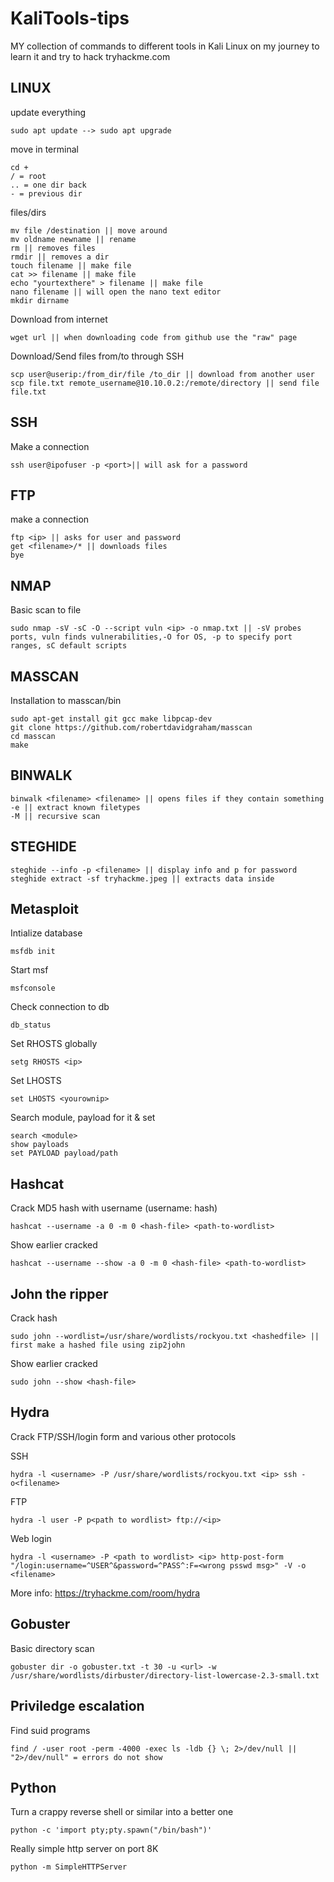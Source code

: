 # KaliTools-tips
MY collection of commands to different tools in Kali Linux on my journey to learn it and try to hack tryhackme.com

## LINUX
update everything
```
sudo apt update --> sudo apt upgrade
```
move in terminal
```
cd +
/ = root
.. = one dir back
- = previous dir
```
files/dirs
```
mv file /destination || move around
mv oldname newname || rename
rm || removes files
rmdir || removes a dir
touch filename || make file
cat >> filename || make file
echo "yourtexthere" > filename || make file
nano filename || will open the nano text editor
mkdir dirname
```
Download from internet
```
wget url || when downloading code from github use the "raw" page
```
Download/Send files from/to through SSH
```
scp user@userip:/from_dir/file /to_dir || download from another user
scp file.txt remote_username@10.10.0.2:/remote/directory || send file file.txt
```
## SSH
Make a connection
```
ssh user@ipofuser -p <port>|| will ask for a password
```
## FTP
make a connection
```
ftp <ip> || asks for user and password
get <filename>/* || downloads files
bye 
```
## NMAP
Basic scan to file
```
sudo nmap -sV -sC -O --script vuln <ip> -o nmap.txt || -sV probes ports, vuln finds vulnerabilities,-O for OS, -p to specify port ranges, sC default scripts
```
## MASSCAN
Installation to masscan/bin
```
sudo apt-get install git gcc make libpcap-dev
git clone https://github.com/robertdavidgraham/masscan
cd masscan
make
```
## BINWALK
```
binwalk <filename> <filename> || opens files if they contain something
-e || extract known filetypes
-M || recursive scan
```
## STEGHIDE
```
steghide --info -p <filename> || display info and p for password
steghide extract -sf tryhackme.jpeg || extracts data inside
```

## Metasploit
Intialize database 
```
msfdb init
```
Start msf 
```
msfconsole
```
Check connection to db
```
db_status
```
Set RHOSTS globally
```
setg RHOSTS <ip>
```
Set LHOSTS
```
set LHOSTS <yourownip>
```
Search module, payload for it & set
```
search <module>
show payloads
set PAYLOAD payload/path
```  

## Hashcat
Crack MD5 hash with username (username: hash)
```
hashcat --username -a 0 -m 0 <hash-file> <path-to-wordlist>
```

Show earlier cracked
```
hashcat --username --show -a 0 -m 0 <hash-file> <path-to-wordlist>
```  

## John the ripper
Crack hash
```
sudo john --wordlist=/usr/share/wordlists/rockyou.txt <hashedfile> || first make a hashed file using zip2john
```  

Show earlier cracked
```
sudo john --show <hash-file>
``` 


## Hydra
Crack FTP/SSH/login form and various other protocols

SSH
``` 
hydra -l <username> -P /usr/share/wordlists/rockyou.txt <ip> ssh -o<filename>
```
FTP
```
hydra -l user -P p<path to wordlist> ftp://<ip>
```
Web login
```
hydra -l <username> -P <path to wordlist> <ip> http-post-form "/login:username=^USER^&password=^PASS^:F=<wrong psswd msg>" -V -o <filename>
```

More info: https://tryhackme.com/room/hydra

## Gobuster
Basic directory scan
```
gobuster dir -o gobuster.txt -t 30 -u <url> -w /usr/share/wordlists/dirbuster/directory-list-lowercase-2.3-small.txt
```

## Priviledge escalation
Find suid programs
```
find / -user root -perm -4000 -exec ls -ldb {} \; 2>/dev/null || "2>/dev/null" = errors do not show
```
## Python
Turn a crappy reverse shell or similar into a better one
```
python -c 'import pty;pty.spawn("/bin/bash")'
```
Really simple http server on port 8K
```
python -m SimpleHTTPServer
```
